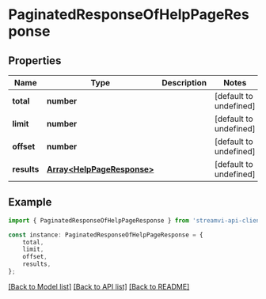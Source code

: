 # PaginatedResponseOfHelpPageResponse


## Properties

Name | Type | Description | Notes
------------ | ------------- | ------------- | -------------
**total** | **number** |  | [default to undefined]
**limit** | **number** |  | [default to undefined]
**offset** | **number** |  | [default to undefined]
**results** | [**Array&lt;HelpPageResponse&gt;**](HelpPageResponse.md) |  | [default to undefined]

## Example

```typescript
import { PaginatedResponseOfHelpPageResponse } from 'streamvi-api-client';

const instance: PaginatedResponseOfHelpPageResponse = {
    total,
    limit,
    offset,
    results,
};
```

[[Back to Model list]](../README.md#documentation-for-models) [[Back to API list]](../README.md#documentation-for-api-endpoints) [[Back to README]](../README.md)
